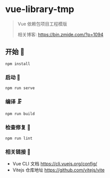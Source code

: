 # vue-library-tmp

> Vue 依赖包项目工程模版
>
> 相关博客: <https://bin.zmide.com/?p=1094>

## 开始 👾
```
npm install
```

### 启动 🚀
```
npm run serve
```

### 编译 🗜
```
npm run build
```

### 检查修复 🛴
```
npm run lint
```

### 相关链接 🦄
- Vue CLI 文档 <https://cli.vuejs.org/config/>
- Vitejs 仓库地址 <https://github.com/vitejs/vite>

